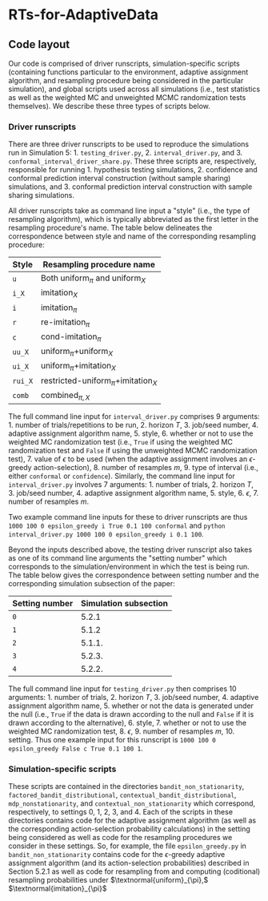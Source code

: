 # RTs-for-AdaptiveData

## Code layout
Our code is comprised of driver runscripts, simulation-specific scripts (containing functions particular to the environment, adaptive assignment algorithm, and resampling procedure being considered in the particular simulation), and global scripts used across all simulations (i.e., test statistics as well as the weighted MC and unweighted MCMC randomization tests themselves). We describe these three types of scripts below. 

### Driver runscripts
There are three driver runscripts to be used to reproduce the simulations run in Simulation 5: 1. `testing_driver.py`, 2. `interval_driver.py`, and 3. `conformal_interval_driver_share.py`. These three scripts are, respectively, responsible for running 1. hypothesis testing simulations, 2. confidence and conformal prediction interval construction (without sample sharing) simulations, and 3. conformal prediction interval construction with sample sharing simulations. 

All driver runscripts take as command line input a "style" (i.e., the type of resampling algorithm), which is typically abbreviated as the first letter in the resampling procedure's name. The table below delineates the correspondence between style and name of the corresponding resampling procedure:

| Style  | Resampling procedure name |
| ------------- | ------------- |
| `u`  | Both $\text{uniform}_{\pi}$ and $\text{uniform}_X$  |
| `i_X`  | $\text{imitation}_{X}$  |
| `i`  | $\text{imitation}_{\pi}$ |
| `r`  | $\text{re-imitation}_{\pi}$ |
| `c`  | $\text{cond-imitation}_{\pi}$ |
| `uu_X` | $\text{uniform}_{\pi}\text{+}\text{uniform}_X$  |
| `ui_X` | $\text{uniform}_{\pi}\text{+}\text{imitation}_X$  |
| `rui_X` | $\text{restricted-uniform}_{\pi}\text{+}\text{imitation}_X$  |
| `comb` | $\text{combined}_{\pi,X}$  |

The full command line input for `interval_driver.py` comprises 9 arguments: 1. number of trials/repetitions to be run, 2. horizon $T$, 3. job/seed number, 4. adaptive assignment algorithm name, 5. style, 6. whether or not to use the weighted MC randomization test (i.e., `True` if using the weighted MC randomization test and `False` if using the unweighted MCMC randomization test), 7. value of $\epsilon$ to be used (when the adaptive assignment involves an $\epsilon$-greedy action-selection), 8. number of resamples $m$, 9. type of interval (i.e., either `conformal` or `confidence`). Similarly, the command line input for `interval_driver.py` involves 7 arguments: 1. number of trials, 2. horizon $T$, 3. job/seed number, 4. adaptive assignment algorithm name, 5. style, 6. $\epsilon$, 7. number of resamples $m$. 

Two example command line inputs for these to driver runscripts are thus `1000 100 0 epsilon_greedy i True 0.1 100 conformal` and `python interval_driver.py 1000 100 0 epsilon_greedy i 0.1 100`.

Beyond the inputs described above, the testing driver runscript also takes as one of its command line arguments the "setting number" which corresponds to the simulation/environment in which the test is being run. The table below gives the correspondence between setting number and the corresponding simulation subsection of the paper:

| Setting number  | Simulation subsection |
| ------------- | ------------- |
| `0`  | 5.2.1  |
| `1`  | 5.1.2  |
| `2`  | 5.1.1. |
| `3`  | 5.2.3. |
| `4`  | 5.2.2. |

The full command line input for `testing_driver.py` then comprises 10 arguments: 1. number of trials, 2. horizon $T$, 3. job/seed number, 4. adaptive assignment algorithm name, 5. whether or not the data is generated under the null (i.e., `True` if the data is drawn according to the null and `False` if it is drawn according to the alternative), 6. style, 7. whether or not to use the weighted MC randomization test, 8. $\epsilon$, 9. number of resamples $m$, 10. setting. Thus one example input for this runscript is `1000 100 0 epsilon_greedy False c True 0.1 100 1`.


### Simulation-specific scripts
These scripts are contained in the directories `bandit_non_stationarity`, `factored_bandit_distributional`, `contextual_bandit_distributional`, `mdp_nonstationarity`, and `contextual_non_stationarity` which correspond, respectively, to settings 0, 1, 2, 3, and 4. Each of the scripts in these directories contains code for the adaptive assignment algorithm (as well as the corresponding action-selection probability calculations) in the setting being considered as well as code for the resampling procedures we consider in these settings. So, for example, the file `epsilon_greedy.py` in `bandit_non_stationarity` contains code for the $\epsilon$-greedy adaptive assignment algorithm (and its action-selection probabilities) described in Section 5.2.1 as well as code for resampling from and computing (coditional) resampling probabilities under $\textnormal{uniform}_{\pi},$ $\textnormal{imitation}_{\pi}$
